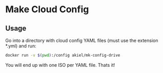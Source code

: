 # Make Cloud Config

## Usage

Go into a directory with cloud config YAML files (must use the extension *.yml) and run:

```sh
docker run -v $(pwd):/config akiel/mk-config-drive
```

You will end up with one ISO per YAML file. Thats it!
